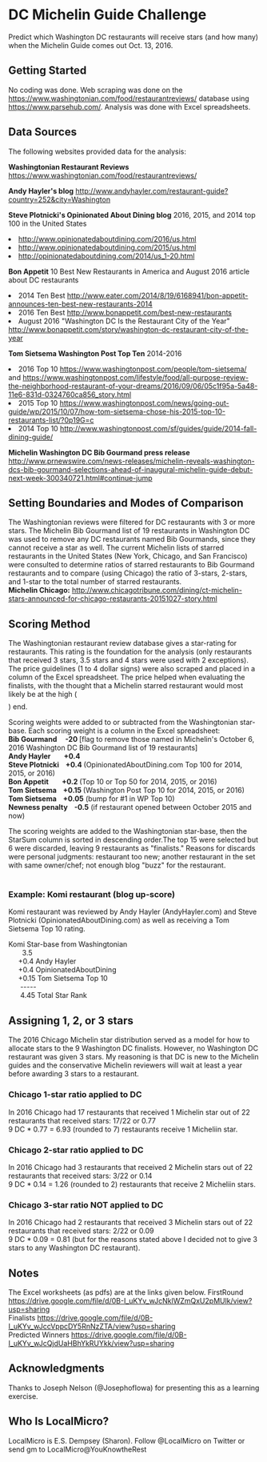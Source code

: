 <h1>DC Michelin Guide Challenge</h1>

Predict which Washington DC restaurants will receive stars (and how many) when the Michelin Guide comes out Oct. 13, 2016.

<h2>Getting Started</h2>

No coding was done. Web scraping was done on the <a href="https://www.washingtonian.com/food/restaurantreviews/" target="_blank">https://www.washingtonian.com/food/restaurantreviews/</a>
 database using <a href="https://www.parsehub.com/" target="_blank">https://www.parsehub.com/</a>. Analysis was done with Excel spreadsheets. 

<h2>Data Sources</h2>

The following websites provided data for the analysis:</br>

<strong>Washingtonian Restaurant Reviews</strong> <a href="https://www.washingtonian.com/food/restaurantreviews/" target="_blank">https://www.washingtonian.com/food/restaurantreviews/</a></br>

<strong>Andy Hayler's blog</strong> <a href="http://www.andyhayler.com/restaurant-guide?country=252&city=Washington" target="_blank">http://www.andyhayler.com/restaurant-guide?country=252&city=Washington</a> </br>


<strong>Steve Plotnicki's Opinionated About Dining blog</strong> 2016, 2015, and 2014 top 100 in the United States</br>
<li><a href="http://www.opinionatedaboutdining.com/2016/us.html" target="_blank">http://www.opinionatedaboutdining.com/2016/us.html</a></br>
<li><a href="http://www.opinionatedaboutdining.com/2015/us.html" target="_blank">http://www.opinionatedaboutdining.com/2015/us.html</a></br>
<li><a href="http://opinionatedaboutdining.com/2014/us_1-20.html" target="_blank">http://opinionatedaboutdining.com/2014/us_1-20.html</a>
</br>

<strong>Bon Appetit</strong> 10 Best New Restaurants in America and August 2016 article about DC restaurants
<li>2014 Ten Best <a href="http://www.eater.com/2014/8/19/6168941/bon-appetit-announces-ten-best-new-restaurants-2014" target="_blank">http://www.eater.com/2014/8/19/6168941/bon-appetit-announces-ten-best-new-restaurants-2014</a>
</br>
<li>2016 Ten Best <a href="http://www.bonappetit.com/best-new-restaurants" target="_blank">http://www.bonappetit.com/best-new-restaurants</a>
</br>
<li>August 2016 "Washington DC Is the Restaurant City of the Year" <a href="http://www.bonappetit.com/story/washington-dc-restaurant-city-of-the-year" target="_blank">http://www.bonappetit.com/story/washington-dc-restaurant-city-of-the-year</a>
</br>

<strong>Tom Sietsema Washington Post Top Ten</strong> 2014-2016 
<li>2016 Top 10 <a href="https://www.washingtonpost.com/people/tom-sietsema/" target="_blank">https://www.washingtonpost.com/people/tom-sietsema/</a> and <a href="https://www.washingtonpost.com/lifestyle/food/all-purpose-review-the-neighborhood-restaurant-of-your-dreams/2016/09/06/05c1f95a-5a48-11e6-831d-0324760ca856_story.html" target="_blank">https://www.washingtonpost.com/lifestyle/food/all-purpose-review-the-neighborhood-restaurant-of-your-dreams/2016/09/06/05c1f95a-5a48-11e6-831d-0324760ca856_story.html</a>
</br>
<li>2015 Top 10 <a href="https://www.washingtonpost.com/news/going-out-guide/wp/2015/10/07/how-tom-sietsema-chose-his-2015-top-10-restaurants-list/?0p19G=c" target="_blank">https://www.washingtonpost.com/news/going-out-guide/wp/2015/10/07/how-tom-sietsema-chose-his-2015-top-10-restaurants-list/?0p19G=c</a>
</br>
<li>2014 Top 10 <a href="http://www.washingtonpost.com/sf/guides/guide/2014-fall-dining-guide/" target="_blank">http://www.washingtonpost.com/sf/guides/guide/2014-fall-dining-guide/</a>
</br>

<strong>Michelin Washington DC Bib Gourmand press release</strong> <a href="http://www.prnewswire.com/news-releases/michelin-reveals-washington-dcs-bib-gourmand-selections-ahead-of-inaugural-michelin-guide-debut-next-week-300340721.html#continue-jump" target="_blank">http://www.prnewswire.com/news-releases/michelin-reveals-washington-dcs-bib-gourmand-selections-ahead-of-inaugural-michelin-guide-debut-next-week-300340721.html#continue-jump</a>
</br>


<h2>Setting Boundaries and Modes of Comparison</h2>

The Washingtonian reviews were filtered for DC restaurants with 3 or more stars. The Michelin Bib Gourmand list of 19 restaurants in Washington DC was used to remove any DC restaurants named Bib Gourmands, since they cannot receive a star as well. The current Michelin lists of starred restaurants in the United States (New York, Chicago, and San Francisco) were consulted to determine ratios of starred restaurants to Bib Gourmand restaurants and to compare (using Chicago) the ratio of 3-stars, 2-stars, and 1-star to the total number of starred restaurants.
</br>
<strong>Michelin Chicago:</strong> <a href="http://www.chicagotribune.com/dining/ct-michelin-stars-announced-for-chicago-restaurants-20151027-story.html" target="_blank">http://www.chicagotribune.com/dining/ct-michelin-stars-announced-for-chicago-restaurants-20151027-story.html</a></br>


<h2>Scoring Method</h2>

The Washingtonian restaurant review database gives a star-rating for restaurants. This rating is the foundation for the analysis (only restaurants that received 3 stars, 3.5 stars and 4 stars were used with 2 exceptions). </br>The price guidelines (1 to 4 dollar signs) were also scraped and placed in a column of the Excel spreadsheet. The price helped when evaluating the finalists, with the thought that a Michelin starred restaurant would most likely be at the high ($$$$) end.</br>


Scoring weights were added to or subtracted from the Washingtonian star-base. Each scoring weight is a column in the Excel spreadsheet:</br>
<strong>Bib Gourmand&nbsp;&nbsp;&nbsp;&nbsp; -20 </strong>[flag to remove those named in Michelin's October 6, 2016 Washington DC Bib Gourmand list of 19 restaurants]</br>
<strong>Andy Hayler&nbsp;&nbsp;&nbsp;&nbsp;&nbsp;&nbsp;&nbsp; +0.4 </strong></br>
<strong>Steve Plotnicki&nbsp;&nbsp;&nbsp; +0.4 </strong>(OpinionatedAboutDining.com Top 100 for 2014, 2015, or 2016)</br>
<strong>Bon Appetit&nbsp;&nbsp;&nbsp;&nbsp;&nbsp;&nbsp;&nbsp; +0.2 </strong>(Top 10 or Top 50 for 2014, 2015, or 2016) </br>
<strong>Tom Sietsema&nbsp;&nbsp;&nbsp; +0.15 </strong>(Washington Post Top 10 for 2014, 2015, or 2016) </br>
<strong>Tom Sietsema&nbsp;&nbsp;&nbsp; +0.05</strong> (bump for #1 in WP Top 10)</br>
<strong>Newness penalty&nbsp;&nbsp;&nbsp; -0.5</strong> (if restaurant opened between October 2015 and now)</br>


The scoring weights are added to the Washingtonian star-base, then the StarSum column is sorted in descending order.The top 15 were selected but 6 were discarded, leaving 9 restaurants as "finalists."  Reasons for discards were personal judgments: restaurant too new; another restaurant in the set with same owner/chef; not enough blog "buzz" for the restaurant.</br>
 </br>

<h3>Example: Komi restaurant (blog up-score)</h3>
Komi restaurant was reviewed by Andy Hayler (AndyHayler.com) and Steve Plotnicki (OpinionatedAboutDining.com) as well as receiving a Tom Sietsema Top 10 rating.</br>

Komi Star-base from Washingtonian</br>
&nbsp;&nbsp;&nbsp;&nbsp;&nbsp;&nbsp; 3.5</br>
&nbsp;&nbsp;&nbsp;&nbsp;&nbsp;+0.4 Andy Hayler</br>
&nbsp;&nbsp;&nbsp;&nbsp;&nbsp;+0.4 OpinionatedAboutDining</br>
&nbsp;&nbsp;&nbsp;&nbsp;&nbsp;+0.15 Tom Sietsema Top 10</br>
&nbsp;&nbsp;&nbsp;&nbsp;&nbsp; -----</br>
&nbsp;&nbsp;&nbsp;&nbsp;&nbsp; 4.45 Total Star Rank</br>
                                   
<h2>Assigning 1, 2, or 3 stars</h2>
The 2016 Chicago Michelin star distribution served as a model for how to allocate stars to the 9 Washington DC finalists. However, no Washington DC restaurant was given 3 stars. My reasoning is that DC is new to the Michelin guides and the conservative Michelin reviewers will wait at least a year before awarding 3 stars to a restaurant.</br>

<h3>Chicago 1-star ratio applied to DC</h3>
In 2016 Chicago had 17 restaurants that received 1 Michelin star out of 22 restaurants that received stars: 17/22 or 0.77</br>
9 DC * 0.77 = 6.93 (rounded to 7) restaurants receive 1 Micheliin star. </br>

<h3>Chicago 2-star ratio applied to DC</h3>
In 2016 Chicago had 3 restaurants that received 2 Michelin stars out of 22 restaurants that received stars: 3/22 or 0.14</br>
9 DC * 0.14 = 1.26 (rounded to 2) restaurants that receive 2 Micheliin stars.  </br>

<h3>Chicago 3-star ratio NOT applied to DC</h3>
In 2016 Chicago had 2 restaurants that received 3 Michelin stars out of 22 restaurants that received stars: 2/22 or 0.09</br>
9 DC * 0.09 = 0.81 (but for the reasons stated above I decided not to give 3 stars to any Washington DC restaurant).  </br>


<h2>Notes</h2>

The Excel worksheets (as pdfs) are at the links given below. 
FirstRound  <a href="https://drive.google.com/file/d/0B-I_uKYv_wJcNklWZmQxU2pMUlk/view?usp=sharing" target="_blank">https://drive.google.com/file/d/0B-I_uKYv_wJcNklWZmQxU2pMUlk/view?usp=sharing</a></br>
Finalists  <a href="https://drive.google.com/file/d/0B-I_uKYv_wJccVppcDY5RnNzZTA/view?usp=sharing" target="_blank">https://drive.google.com/file/d/0B-I_uKYv_wJccVppcDY5RnNzZTA/view?usp=sharing</a></br>
Predicted Winners  <a href="https://drive.google.com/file/d/0B-I_uKYv_wJcQjdUaHBhYkRUYkk/view?usp=sharing" target="_blank">https://drive.google.com/file/d/0B-I_uKYv_wJcQjdUaHBhYkRUYkk/view?usp=sharing</a>
</br>



<h2>Acknowledgments</h2>

Thanks to Joseph Nelson (@JosephofIowa) for presenting this as a learning exercise. 
</br>

<h2>Who Is LocalMicro?</h2>
LocalMicro is E.S. Dempsey (Sharon). Follow @LocalMicro on Twitter or send gm to LocalMicro@YouKnowtheRest
</br>

